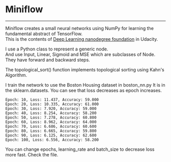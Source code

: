 # Miniflow  
---
Miniflow creates a small neural networks using NumPy for learning the fundamental abstract of TensorFlow.  
This is the contents of [Deep Learning nanodegree foundation](https://www.udacity.com/course/deep-learning-nanodegree-foundation--nd101) in Udacity.  
  
I use a Python class to represent a generic node.  
And use Input, Linear, Sigmoid and MSE which are subclasses of Node.  
They have forward and backward steps.  

The topological_sort() function implements topological sorting using Kahn's Algorithm.   
  
I train the network to use the Boston Housing dataset in boston_nn.py It is in the sklearn.datasets.
You can see that loss decreases as epoch increases. 
```shell
Epoch: 10, Loss: 11.437, Accuracy: 59.000
Epoch: 20, Loss: 10.335, Accuracy: 61.000
Epoch: 30, Loss: 7.920, Accuracy: 59.000
Epoch: 40, Loss: 8.254, Accuracy: 58.200
Epoch: 50, Loss: 7.278, Accuracy: 60.800
Epoch: 60, Loss: 8.962, Accuracy: 64.000
Epoch: 70, Loss: 6.686, Accuracy: 60.600
Epoch: 80, Loss: 6.665, Accuracy: 59.800
Epoch: 90, Loss: 6.125, Accuracy: 62.600
Epoch: 100, Loss: 6.556, Accuracy: 58.200
```
You can change epochs, learning_rate and batch_size to decrease loss more fast.
Check the file.

